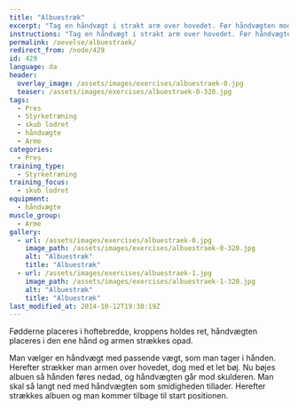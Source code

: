 ```yaml
---
title: "Albuestræk"
excerpt: "Tag en håndvægt i strakt arm over hovedet. Før håndvægten mod skulderen. Stræk armen igen."
instructions: "Tag en håndvægt i strakt arm over hovedet. Før håndvægten mod skulderen. Stræk armen igen."
permalink: /oevelse/albuestraek/
redirect_from: /node/429
id: 429
language: da
header:
  overlay_image: /assets/images/exercises/albuestraek-0.jpg
  teaser: /assets/images/exercises/albuestraek-0-320.jpg
tags:
  - Pres
  - Styrketræning
  - skub lodret
  - håndvægte
  - Arme
categories:
  - Pres
training_type: 
  - Styrketræning
training_focus: 
  - skub lodret
equipment:
  - håndvægte
muscle_group:
  - Arme
gallery:
  - url: /assets/images/exercises/albuestraek-0.jpg
    image_path: /assets/images/exercises/albuestraek-0-320.jpg
    alt: "Albuestræk"
    title: "Albuestræk"
  - url: /assets/images/exercises/albuestraek-1.jpg
    image_path: /assets/images/exercises/albuestraek-1-320.jpg
    alt: "Albuestræk"
    title: "Albuestræk"
last_modified_at: 2014-10-12T19:30:19Z
---
```


Fødderne placeres i hoftebredde, kroppens holdes ret, håndvægten placeres i den ene hånd og armen strækkes opad.

Man vælger en håndvægt med passende vægt, som man tager i hånden. Herefter strækker man armen over hovedet, dog med et let bøj. Nu bøjes albuen så hånden føres nedad, og håndvægten går mod skulderen. Man skal så langt ned med håndvægten som smidigheden tillader. Herefter strækkes albuen og man kommer tilbage til start positionen.
